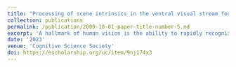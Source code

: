 ```yaml
---
title: "Processing of scene intrinsics in the ventral visual stream for object recognition"
collection: publications
permalink: /publication/2009-10-01-paper-title-number-5.md
excerpt: 'A hallmark of human vision is the ability to rapidly recognize objects in a complex naturalistic scene. However, the exact mechanisms behind the computational invariance of object recognition remain unknown. In this study, we investigate object constancy by estimating how the ventral visual stream processes shading, shadows, textures, and specularities. To accomplish this, we use object meshes from the Objaverse dataset to create distinct multiclass classification tasks. For every task, we render a dataset by excluding exactly one of the previously stated features at a time. Subsequently, we train a ResNet50 model on each dataset. The trained model is evaluated on Brain-Score; deviations in these metrics indicate the importance of a brain region in achieving invariance to a specific feature. A reduced score for a removed feature in a particular region implies its crucial role in processing that feature since the model classifies objects based on remaining scene intrinsics.'
date: '2023'
venue: 'Cognitive Science Society'
doi: https://escholarship.org/uc/item/9nj174x3
---
```


